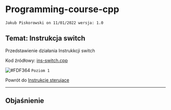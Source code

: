 # Programming-course-cpp

`Jakub Piskorowski on 11/01/2022 wersja: 1.0`

## Temat: Instrukcja switch

Przedstawienie działania Instrukkcji switch

Kod źródłowy: [ins-switch.cpp](ins-switch.cpp)

![#FDF364](https://via.placeholder.com/15/FDF364/000000?text=+) `Poziom 1` 

Powrót do [Instrukcje sterujace](/1-programowanie-strukturalne/1-2-instrukcje-sterujace/README.md)

---

## Objaśnienie
